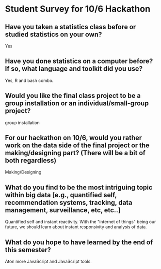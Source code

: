 # Student Survey for 10/6 Hackathon

## Have you taken a statistics class before or studied statistics on your own?
Yes

## Have you done statistics on a computer before?  If so, what language and toolkit did you use?
Yes, R and bash combo.

## Would you like the final class project to be a group installation or an individual/small-group project?
group installation

## For our hackathon on 10/6, would you rather work on the data side of the final project or the making/designing part? (There will be a bit of both regardless)
Making/Designing

## What do you find to be the most intriguing topic within big data [e.g., quantified self, recommendation systems, tracking, data management, surveillance, etc, etc..]
Quantified self and instant reactivity. With the "internet of things" being our future, we should learn about instant responsivity and analysis of data. 

## What do you hope to have learned by the end of this semester?
Aton more JavaScript and JavaScript tools. 
